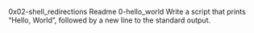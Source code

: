 0x02-shell_redirections Readme
0-hello_world Write a script that prints “Hello, World”, followed by a new line to the standard output.
